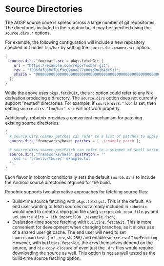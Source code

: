 # Source Directories

The AOSP source code is spread across a large number of git repositories.
The directories included in the robotnix build may be specified using the `source.dirs.*` options.

For example, the following configuration will include a new repository checked out under `foo/bar` by setting the `source.dir.<name>.src` option.
```nix
{
  source.dirs."foo/bar".src = pkgs.fetchGit {
    url = "https://example.com/repo/foobar.git";
    rev = "f506faf86b8f01f9c09aae877e00ad0a2b4bc511";
    sha256 = "0000000000000000000000000000000000000000000000000000000000000000";
  };
}
```
While the above uses `pkgs.fetchGit`, the `src` option could refer to any Nix derivation producing a directory.
The `source.dirs` option does not currently support "nested" directories.
For example, if `source.dirs."foo"` is set, then setting `source.dirs."foo/bar".src` will not work properly.

Additionaly, robotnix provides a convenient mechanism for patching existing source directories:
```nix
{
  # source.dirs.<name>.patches can refer to a list of patches to apply
  source.dirs."frameworks/base".patches = [ ./example.patch ];

  # source.dirs.<name>.postPatch can refer to a snippet of shell script to modify the source tree
  source.dirs."frameworks/base".postPatch = ''
    sed -i 's/hello/there/' example.txt
  '';
}
```

Each flavor in robotnix conditionally sets the default `source.dirs` to include the Android source directories required for the build.


Robotnix supports two alternative approaches for fetching source files:

- Build-time source fetching with `pkgs.fetchgit`. This is the default.
  An end user wanting to fetch sources not already included in `robotnix` would
  need to create a repo json file using `scripts/mk_repo_file.py` and set
  `source.dirs = lib.importJSON ./example.json;`
- Evaluation-time source fetching with `builtins.fetchGit`.
  This is more convenient for development when changing branches, as it allows
  use of a shared user git cache.  The end user will need to set
  `source.manifest.{url,rev,sha256}` and enable `source.evalTimeFetching`.
  However, with `builtins.fetchGit`, the `drv`s themselves depend on the
  source, and `nix-copy-closure` of even just the `.drv` files would require
  downloading the source as well. This option is not as well tested as the
  build-time source fetching option.
